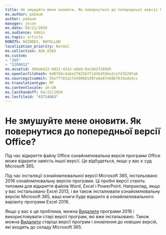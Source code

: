 ```yaml
---
title: Не змушуйте мене оновити. Як повернутися до попередньої версії Office?
ms.author: pebaum
author: pebaum
manager: jecon
ms.date: 04/21/2020
ms.audience: Admin
ms.topic: article
ROBOTS: NOINDEX, NOFOLLOW
localization_priority: Normal
ms.collection: Adm_O365
ms.custom:
- "265"
- "2200012"
ms.assetid: 49da6d22-6821-42a3-ade8-8acbb27260d5
ms.openlocfilehash: 6d8f0dc4abe2782567f1d36455be2ce747b20fab
ms.sourcegitcommit: 55eff703a17e500681d8fa6a87eb067019ade3cc
ms.translationtype: MT
ms.contentlocale: uk-UA
ms.lasthandoff: 04/22/2020
ms.locfileid: "43714863"
---
```

# <a name="dont-force-me-to-upgrade-how-do-i-go-back-to-the-previous-office-version"></a>Не змушуйте мене оновити. Як повернутися до попередньої версії Office?

Під час відкриття файлу Office ознайомлювальна версія програми Office може відкрити замість іншої версії. Це відбудеться, якщо у вас є суд Microsoft 365.
  
Під час інсталяції ознайомлювальної версії Microsoft 365, інстальовано 2016 ознайомлювальну версію програми. Ці пробні версії стають типовим для відкриття файлів Word, Excel і PowerPoint. Наприклад, якщо у вас інстальовано Excel 2013, і ви також інсталювали ознайомлювальну версію Microsoft 365, ваші книги буде відкрито в ознайомлювального варіанту програми Excel 2016.
  
Якщо у вас є ця проблема, можна [Видалити](https://support.office.com/article/9dd49b83-264a-477a-8fcc-2fdf5dbf61d8.aspx) програми 2016 і використовувати старі версії програм, які вже інстальовано. Також можна [Видалити](https://support.office.com/article/9dd49b83-264a-477a-8fcc-2fdf5dbf61d8.aspx) старіші версії програм і оновлення до новіших версій, які входять до складу Microsoft 365.
